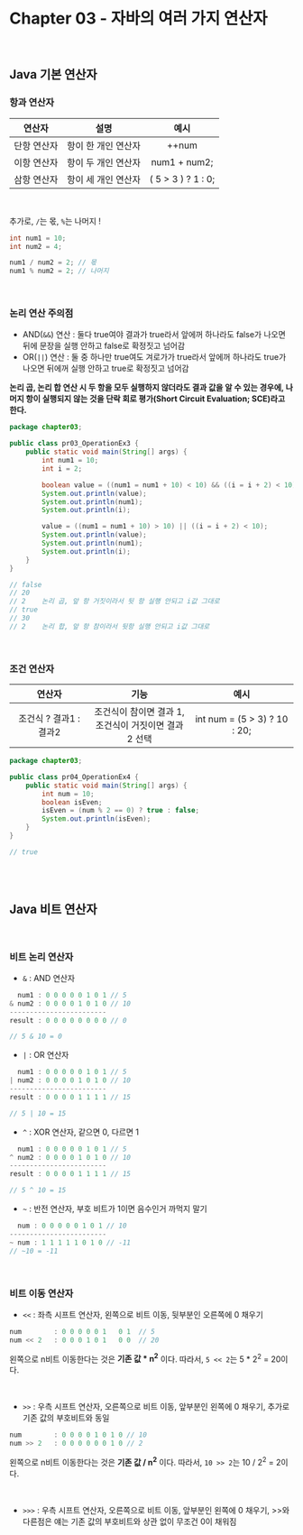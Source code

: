 # Chapter 03 - 자바의 여러 가지 연산자

<br>

## Java 기본 연산자

### 항과 연산자

|   연산자    |        설명         |        예시        |
| :---------: | :-----------------: | :----------------: |
| 단항 연산자 | 항이 한 개인 연산자 |       ++num        |
| 이항 연산자 | 항이 두 개인 연산자 |    num1 + num2;    |
| 삼항 연산자 | 항이 세 개인 연산자 | ( 5 > 3 ) ? 1 : 0; |

<br>

추가로, `/`는 몫, `%`는 나머지 !

```java
int num1 = 10;
int num2 = 4;

num1 / num2 = 2; // 몫
num1 % num2 = 2; // 나머지
```

<br>

### 논리 연산 주의점

-   AND(`&&`) 연산 : 둘다 true여야 결과가 true라서 앞에꺼 하나라도 false가 나오면 뒤에 문장을 실행 안하고 false로 확정짓고 넘어감
-   OR(`||`) 연산 : 둘 중 하나만 true여도 겨로가가 true라서 앞에꺼 하나라도 true가 나오면 뒤에꺼 실행 안하고 true로 확정짓고 넘어감

**논리 곱, 논리 합 연산 시 두 항을 모두 실행하지 않더라도 결과 값을 알 수 있는 경우에, 나머지 항이 실행되지 않는 것을 단락 회로 평가(Short Circuit Evaluation; SCE)라고 한다.**

```java
package chapter03;

public class pr03_OperationEx3 {
    public static void main(String[] args) {
        int num1 = 10;
        int i = 2;

        boolean value = ((num1 = num1 + 10) < 10) && ((i = i + 2) < 10);
        System.out.println(value);
        System.out.println(num1);
        System.out.println(i);

        value = ((num1 = num1 + 10) > 10) || ((i = i + 2) < 10);
        System.out.println(value);
        System.out.println(num1);
        System.out.println(i);
    }
}

// false
// 20
// 2    논리 곱, 앞 항 거짓이라서 뒷 항 실행 안되고 i값 그대로
// true
// 30
// 2    논리 합, 앞 항 참이라서 뒷항 실행 안되고 i값 그대로
```

<br>

### 조건 연산자

|         연산자         |                           기능                            |             예시             |
| :--------------------: | :-------------------------------------------------------: | :--------------------------: |
| 조건식 ? 결과1 : 결과2 | 조건식이 참이면 결과 1, <br> 조건식이 거짓이면 결과2 선택 | int num = (5 > 3) ? 10 : 20; |

```java
package chapter03;

public class pr04_OperationEx4 {
    public static void main(String[] args) {
        int num = 10;
        boolean isEven;
        isEven = (num % 2 == 0) ? true : false;
        System.out.println(isEven);
    }
}

// true
```

<br><br>

## Java 비트 연산자

<br>

### 비트 논리 연산자

-   `&` : AND 연산자

```java
  num1 : 0 0 0 0 0 1 0 1 // 5
& num2 : 0 0 0 0 1 0 1 0 // 10
------------------------
result : 0 0 0 0 0 0 0 0 // 0

// 5 & 10 = 0
```

-   `|` : OR 연산자

```java
  num1 : 0 0 0 0 0 1 0 1 // 5
| num2 : 0 0 0 0 1 0 1 0 // 10
------------------------
result : 0 0 0 0 1 1 1 1 // 15

// 5 | 10 = 15
```

-   `^` : XOR 연산자, 같으면 0, 다르면 1

```java
  num1 : 0 0 0 0 0 1 0 1 // 5
^ num2 : 0 0 0 0 1 0 1 0 // 10
------------------------
result : 0 0 0 0 1 1 1 1 // 15

// 5 ^ 10 = 15
```

-   `~` : 반전 연산자, 부호 비트가 1이면 음수인거 까먹지 말기

```java
  num : 0 0 0 0 0 1 0 1 // 10
------------------------
~ num : 1 1 1 1 1 0 1 0 // -11
// ~10 = -11
```

<br>

### 비트 이동 연산자

-   `<<` : 좌측 시프트 연산자, 왼쪽으로 비트 이동, 뒷부분인 오른쪽에 0 채우기

```java
num        : 0 0 0 0 0 1   0 1  // 5
num << 2   : 0 0 0 1 0 1   0 0  // 20
```

왼쪽으로 n비트 이동한다는 것은 **기존 값 \* n<sup>2</sup>** 이다.
따라서, `5 << 2`는 5 \* 2<sup>2</sup> = 20이다.

<br>

-   `>>` : 우측 시프트 연산자, 오른쪽으로 비트 이동, 앞부분인 왼쪽에 0 채우기, 추가로 기존 값의 부호비트와 동일

```java
num        : 0 0 0 0 1 0 1 0 // 10
num >> 2   : 0 0 0 0 0 0 1 0 // 2
```

왼쪽으로 n비트 이동한다는 것은 **기존 값 / n<sup>2</sup>** 이다.
따라서, `10 >> 2`는 10 / 2<sup>2</sup> = 2이다.

<br>

-   `>>>` : 우측 시프트 연산자, 오른쪽으로 비트 이동, 앞부분인 왼쪽에 0 채우기, >>와 다른점은 얘는 기존 값의 부호비트와 상관 없이 무조건 0이 채워짐
